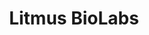---
title: "Litmus BioLabs"
excerpt: "Automatic detection system for microbes"
collection: projects
permalink: /projects/litmus_biolabs
breadcrumb: true
share: true
classes: wide
read_time: false
header:
  teaser: /assets/images/litmus_biolabs.jpg
---